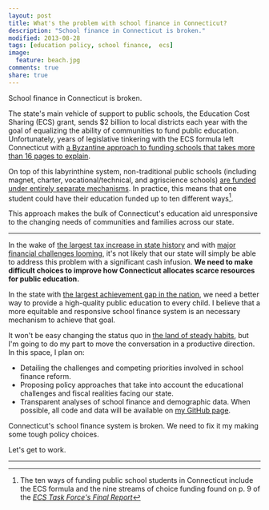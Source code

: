 ```yaml
---
layout: post
title: What's the problem with school finance in Connecticut?
description: "School finance in Connecticut is broken."
modified: 2013-08-28
tags: [education policy, school finance,  ecs]
image:
  feature: beach.jpg
comments: true
share: true  
---
```


School finance in Connecticut is broken. 

The state's main vehicle of support to public schools, the Education Cost Sharing (ECS) grant, sends $2 billion to local districts each year with the goal of equalizing the ability of communities to fund public education. Unfortunately, years of legislative tinkering with the ECS formula left Connecticut with [a Byzantine approach to funding schools that takes more than 16 pages to explain](ecsformula). 

On top of this labyrinthine system, non-traditional public schools (including magnet, charter, vocational/technical, and agriscience schools) [are funded under entirely separate mechanisms](ecstaskforce). In practice, this means that one student could have their education funded up to ten different ways[^1].

This approach makes the bulk of Connecticut's education aid unresponsive to the changing needs of communities and families across our state.

---

In the wake of [the largest tax increase in state history](tax) and with [major financial challenges looming](ctatrisk), it's not likely that our state will simply be able to address this problem with a significant cash infusion. **We need to make difficult choices to improve how Connecticut allocates scarce resources for public education.** 

In the state with [the largest achievement gap in the nation](achievementgap), we need a better way to provide a high-quality public education to every child. I believe that a more equitable and responsive school finance system is an necessary mechanism to achieve that goal. 

It won't be easy changing the status quo in [the land of steady habits](steadyhabits), but I'm going to do my part to move the conversation in a productive direction. In this space, I plan on:

- Detailing the challenges and competing priorities involved in school finance reform.
- Proposing policy approaches that take into account the educational challenges and fiscal realities facing our state.
- Transparent analyses of school finance and demographic data. When possible, all code and data will be available on [my GitHub page](github).

Connecticut's school finance system is broken. We need to fix it my making some tough policy choices.

Let's get to work.

---

[achievementgap]: http://webiva-downton.s3.amazonaws.com/696/f8/4/1276/4/2013_ConnCAN_NAEP_Snapshot.pdf

[ecsformula]: http://www.ctednews.com/ct-at-large/5-formulas-simpler-one-connecticuts-uses-fund-schools

[ecstaskforce]: http://www.cga.ct.gov/ed/CostSharing/Documents/2013/ECS%20TASK%20FORCE%20Final%20Report%201-23-13.pdf

[github]: https://github.com/alspur

[steadyhabits]: http://www.ctstatelibrary.org/node/2333

[tax]: http://www.nytimes.com/2011/05/03/nyregion/tax-increases-stand-out-in-connecticut-budget-deal.html

[^1]: The ten ways of funding public school students in Connecticut include the ECS formula and the nine streams of choice funding found on p. 9  of the [*ECS Task Force's Final Report*](http://www.cga.ct.gov/ed/CostSharing/Documents/2013/ECS%20TASK%20FORCE%20Final%20Report%201-23-13.pdf)
